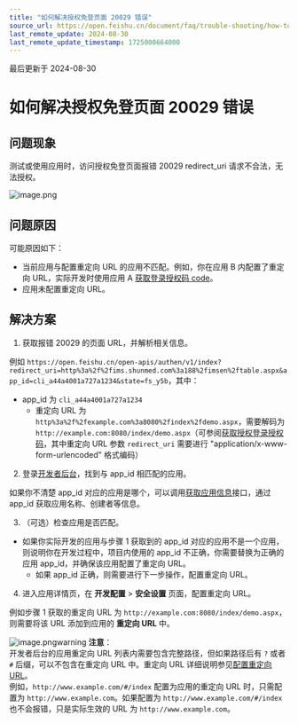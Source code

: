 ```yaml
---
title: "如何解决授权免登页面 20029 错误"
source_url: https://open.feishu.cn/document/faq/trouble-shooting/how-to-resolve-the-authorization-page-20029-error
last_remote_update: 2024-08-30
last_remote_update_timestamp: 1725000664000
---
```

最后更新于 2024-08-30

# 如何解决授权免登页面 20029 错误

## 问题现象

测试或使用应用时，访问授权免登页面报错 20029 redirect_uri 请求不合法，无法授权。

![image.png](https://sf3-cn.feishucdn.com/obj/open-platform-opendoc/7af2001ca19826fe8e8ab00be387c248_1Icx1ZQArv.png?height=566&lazyload=true&maxWidth=600&width=1078)

## 问题原因

可能原因如下：

- 当前应用与配置重定向 URL 的应用不匹配。例如，你在应用 B 内配置了重定向 URL，实际开发时使用应用 A [获取登录授权码 code](https://open.feishu.cn/document/common-capabilities/sso/api/obtain-oauth-code)。
- 应用未配置重定向 URL。

## 解决方案

1. 获取报错 20029 的页面 URL，并解析相关信息。

例如 `https://open.feishu.cn/open-apis/authen/v1/index?redirect_uri=http%3a%2f%2fims.shunmed.com%3a188%2fimsen%2ftable.aspx&app_id=cli_a44a4001a727a1234&state=fs_y5b`，其中：

- app_id 为 `cli_a44a4001a727a1234`
	- 重定向 URL 为 `http%3a%2f%2fexample.com%3a8080%2findex%2fdemo.aspx`，需要解码为 `http://example.com:8080/index/demo.aspx`（可参阅[获取授权登录授权码](https://open.feishu.cn/document/common-capabilities/sso/api/obtain-oauth-code)，其中重定向 URL 参数 `redirect_uri` 需要进行 "application/x-www-form-urlencoded" 格式编码）

2. 登录[开发者后台](https://open.feishu.cn/app)，找到与 app_id 相匹配的应用。

如果你不清楚 app_id 对应的应用是哪个，可以调用[获取应用信息](https://open.feishu.cn/document/uAjLw4CM/ukTMukTMukTM/application-v6/application/get)接口，通过 app_id 获取应用名称、创建者等信息。

3. （可选）检查应用是否匹配。

- 如果你实际开发的应用与步骤 1 获取到的 app_id 对应的应用不是一个应用，则说明你在开发过程中，项目内使用的 app_id 不正确，你需要替换为正确的应用 app_id，并确保该应用配置了重定向 URL。
	- 如果 app_id 正确，则需要进行下一步操作，配置重定向 URL。

4. 进入应用详情页，在 **开发配置** > **安全设置** 页面，配置重定向 URL。

例如步骤 1 获取的重定向 URL 为 `http://example.com:8080/index/demo.aspx`，则需要将该 URL 添加到应用的 **重定向 URL** 中。

![image.png](https://sf3-cn.feishucdn.com/obj/open-platform-opendoc/c93152e4d66ae3fad48edbeb60e1ba63_rsrTxpehgz.png?height=934&lazyload=true&maxWidth=600&width=2882)warning
**注意**：
<br>
开发者后台的应用重定向 URL 列表内需要包含完整路径，但如果路径后有 `?` 或者 `#` 后缀，可以不包含在重定向 URL 中。重定向 URL 详细说明参见[配置重定向 URL](https://open.feishu.cn/document/uYjL24iN/uYjN3QjL2YzN04iN2cDN)。
<br>
例如，`http://www.example.com/#/index` 配置为应用的重定向 URL 时，只需配置为 `http://www.example.com`。如果配置为 `http://www.example.com/#/index` 也不会报错，只是实际生效的 URL 为 `http://www.example.com`。
